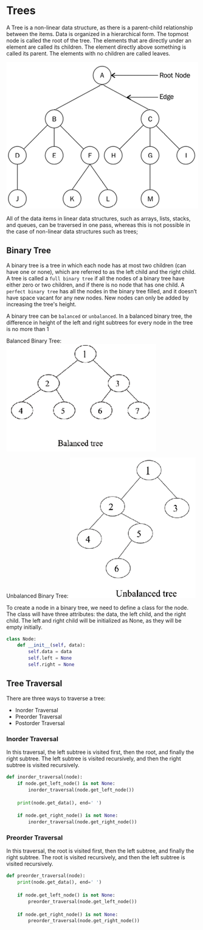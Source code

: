 # Trees

A Tree is a non-linear data structure, as there is a parent-child relationship between the items. Data is organized in a hierarchical form. The topmost node is called the root of the tree. The elements that are directly under an element are called its children. The element directly above something is called its parent. The elements with no children are called leaves.

![alt text](image.png)

All of the data items in linear data structures, such as arrays, lists, stacks, and queues, can be traversed in one pass, whereas this is not possible in the case of non-linear data structures such as trees;

## Binary Tree

A binary tree is a tree in which each node has at most two children (can have one or none), which are referred to as the left child and the right child.
A tree is called a `full binary tree` if all the nodes of a binary tree have either zero or two children, and if there is no node that has one child.
A `perfect binary tree` has all the nodes in the binary tree filled, and it doesn’t have space vacant for any new nodes. New nodes can only be added by increasing the tree's height.

A binary tree can be `balanced` or `unbalanced`. In a balanced binary tree, the difference in height of the left and right subtrees for every node in the tree is no more than 1

Balanced Binary Tree:
![alt text](image-1.png)

Unbalanced Binary Tree:
![alt text](image-2.png)

To create a node in a binary tree, we need to define a class for the node. The class will have three attributes: the data, the left child, and the right child. The left and right child will be initialized as None, as they will be empty initially.

```python
class Node:
    def __init__(self, data):
        self.data = data
        self.left = None
        self.right = None
```

## Tree Traversal

There are three ways to traverse a tree:

- Inorder Traversal
- Preorder Traversal
- Postorder Traversal

### Inorder Traversal

In this traversal, the left subtree is visited first, then the root, and finally the right subtree. The left subtree is visited recursively, and then the right subtree is visited recursively.

```python
def inorder_traversal(node):
    if node.get_left_node() is not None:
        inorder_traversal(node.get_left_node())

    print(node.get_data(), end=' ')

    if node.get_right_node() is not None:
        inorder_traversal(node.get_right_node())
```

### Preorder Traversal

In this traversal, the root is visited first, then the left subtree, and finally the right subtree. The root is visited recursively, and then the left subtree is visited recursively.

```python
def preorder_traversal(node):
    print(node.get_data(), end=' ')

    if node.get_left_node() is not None:
        preorder_traversal(node.get_left_node())

    if node.get_right_node() is not None:
        preorder_traversal(node.get_right_node())
```
